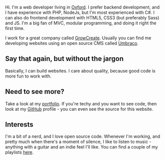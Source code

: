Hi. I'm a web developer living in <a href="https://www.google.co.uk/maps/place/Oxford/" target="_blank" title="View in Google Maps">Oxford</a>. I prefer backend development, and I have experience with PHP, NodeJs, but I'm most experienced with C#. I can also do frontend development with HTML5, CSS3 (but preferably Sass) and JS. I'm a big fan of MVC, modular programming, and doing it right the first time.

I work for a great company called <a href="https://growcreate.co.uk" target="_blank">GrowCreate</a>. Usually you can find me developing websites using an open source CMS called <a href="https://umbraco.com/" target="_blank">Umbraco</a>.

## Say that again, but without the jargon

Basically, I can build websites. I care about quality, because good code is more fun to work with.

## Need to see more?

Take a look at my <a href="portfolio">portfolio</a>. If you're techy and you want to see code, then look at my <a href="https://github.com/HarveyWilliams" target="_blank">GitHub</a> profile - you can even see the source for this website.

## Interests

I'm a bit of a nerd, and I love open source code. Whenever I'm working, and pretty much when there's a moment of silence, I like to listen to music - anything with a guitar and an indie feel I'll like. You can find a couple of my playlists <a href="http://8tracks.com/harveyjwilliams" target="_blank">here</a>.

